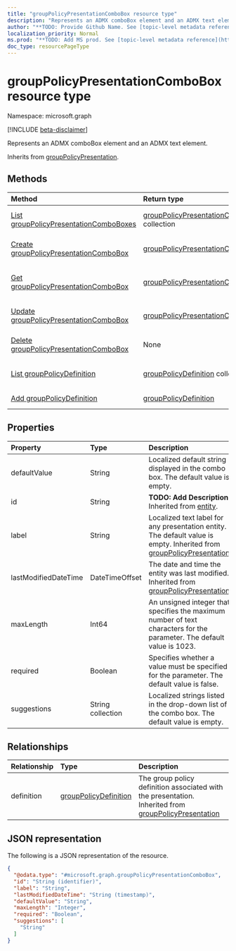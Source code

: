 ```yaml
---
title: "groupPolicyPresentationComboBox resource type"
description: "Represents an ADMX comboBox element and an ADMX text element."
author: "**TODO: Provide Github Name. See [topic-level metadata reference](https://msgo.azurewebsites.net/add/document/guidelines/metadata.html#topic-level-metadata)**"
localization_priority: Normal
ms.prod: "**TODO: Add MS prod. See [topic-level metadata reference](https://msgo.azurewebsites.net/add/document/guidelines/metadata.html#topic-level-metadata)**"
doc_type: resourcePageType
---
```


# groupPolicyPresentationComboBox resource type

Namespace: microsoft.graph

[!INCLUDE [beta-disclaimer](../../includes/beta-disclaimer.md)]

Represents an ADMX comboBox element and an ADMX text element.


Inherits from [groupPolicyPresentation](../resources/grouppolicypresentation.md).

## Methods
|Method|Return type|Description|
|:---|:---|:---|
|[List groupPolicyPresentationComboBoxes](../api/grouppolicypresentationcombobox-list.md)|[groupPolicyPresentationComboBox](../resources/grouppolicypresentationcombobox.md) collection|Get a list of the [groupPolicyPresentationComboBox](../resources/grouppolicypresentationcombobox.md) objects and their properties.|
|[Create groupPolicyPresentationComboBox](../api/grouppolicypresentationcombobox-create.md)|[groupPolicyPresentationComboBox](../resources/grouppolicypresentationcombobox.md)|Create a new [groupPolicyPresentationComboBox](../resources/grouppolicypresentationcombobox.md) object.|
|[Get groupPolicyPresentationComboBox](../api/grouppolicypresentationcombobox-get.md)|[groupPolicyPresentationComboBox](../resources/grouppolicypresentationcombobox.md)|Read the properties and relationships of a [groupPolicyPresentationComboBox](../resources/grouppolicypresentationcombobox.md) object.|
|[Update groupPolicyPresentationComboBox](../api/grouppolicypresentationcombobox-update.md)|[groupPolicyPresentationComboBox](../resources/grouppolicypresentationcombobox.md)|Update the properties of a [groupPolicyPresentationComboBox](../resources/grouppolicypresentationcombobox.md) object.|
|[Delete groupPolicyPresentationComboBox](../api/grouppolicypresentationcombobox-delete.md)|None|Deletes a [groupPolicyPresentationComboBox](../resources/grouppolicypresentationcombobox.md) object.|
|[List groupPolicyDefinition](../api/grouppolicypresentationcombobox-list-definition.md)|[groupPolicyDefinition](../resources/grouppolicydefinition.md) collection|Get the groupPolicyDefinition resources from the definition navigation property.|
|[Add groupPolicyDefinition](../api/grouppolicypresentationcombobox-post-definition.md)|[groupPolicyDefinition](../resources/grouppolicydefinition.md)|Add definition by posting to the definition collection.|

## Properties
|Property|Type|Description|
|:---|:---|:---|
|defaultValue|String|Localized default string displayed in the combo box. The default value is empty.|
|id|String|**TODO: Add Description** Inherited from [entity](../resources/entity.md).|
|label|String|Localized text label for any presentation entity. The default value is empty. Inherited from [groupPolicyPresentation](../resources/grouppolicypresentation.md).|
|lastModifiedDateTime|DateTimeOffset|The date and time the entity was last modified. Inherited from [groupPolicyPresentation](../resources/grouppolicypresentation.md).|
|maxLength|Int64|An unsigned integer that specifies the maximum number of text characters for the parameter. The default value is 1023.|
|required|Boolean|Specifies whether a value must be specified for the parameter. The default value is false.|
|suggestions|String collection|Localized strings listed in the drop-down list of the combo box. The default value is empty.|

## Relationships
|Relationship|Type|Description|
|:---|:---|:---|
|definition|[groupPolicyDefinition](../resources/grouppolicydefinition.md)|The group policy definition associated with the presentation. Inherited from [groupPolicyPresentation](../resources/grouppolicypresentation.md)|

## JSON representation
The following is a JSON representation of the resource.
<!-- {
  "blockType": "resource",
  "keyProperty": "id",
  "@odata.type": "microsoft.graph.groupPolicyPresentationComboBox",
  "baseType": "microsoft.graph.groupPolicyPresentation",
  "openType": false
}
-->
``` json
{
  "@odata.type": "#microsoft.graph.groupPolicyPresentationComboBox",
  "id": "String (identifier)",
  "label": "String",
  "lastModifiedDateTime": "String (timestamp)",
  "defaultValue": "String",
  "maxLength": "Integer",
  "required": "Boolean",
  "suggestions": [
    "String"
  ]
}
```

